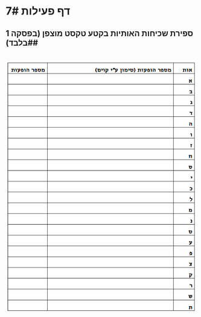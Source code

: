 
# דף פעילות 7#
## ספירת שכיחות האותיות בקטע טקסט מוצפן (בפסקה 1 בלבד)##


<br>

<div id="container" align="center">
  <img class="img-responsive" src="img08.png" title=""/>
</div>

